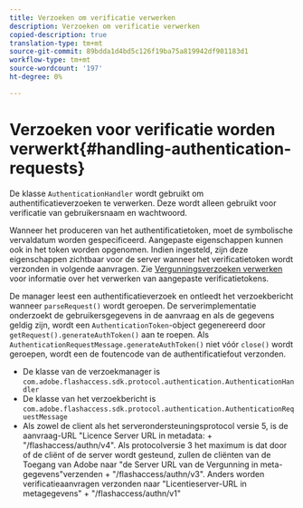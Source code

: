 ```yaml
---
title: Verzoeken om verificatie verwerken
description: Verzoeken om verificatie verwerken
copied-description: true
translation-type: tm+mt
source-git-commit: 89bdda1d4bd5c126f19ba75a819942df901183d1
workflow-type: tm+mt
source-wordcount: '197'
ht-degree: 0%

---
```



# Verzoeken voor verificatie worden verwerkt{#handling-authentication-requests}

De klasse `AuthenticationHandler` wordt gebruikt om authentificatieverzoeken te verwerken. Deze wordt alleen gebruikt voor verificatie van gebruikersnaam en wachtwoord.

Wanneer het produceren van het authentificatietoken, moet de symbolische vervaldatum worden gespecificeerd. Aangepaste eigenschappen kunnen ook in het token worden opgenomen. Indien ingesteld, zijn deze eigenschappen zichtbaar voor de server wanneer het verificatietoken wordt verzonden in volgende aanvragen. Zie [Vergunningsverzoeken verwerken](../../aaxs-protecting-content/content-implementing-the-license-server/content-handling-license-reqs/content-handling-license-reqs.md) voor informatie over het verwerken van aangepaste verificatietokens.

De manager leest een authentificatieverzoek en ontleedt het verzoekbericht wanneer `parseRequest()` wordt geroepen. De serverimplementatie onderzoekt de gebruikersgegevens in de aanvraag en als de gegevens geldig zijn, wordt een `AuthenticationToken`-object gegenereerd door `getRequest().generateAuthToken()` aan te roepen. Als `AuthenticationRequestMessage.generateAuthToken()` niet vóór `close()` wordt geroepen, wordt een de foutencode van de authentificatiefout verzonden.

* De klasse van de verzoekmanager is `com.adobe.flashaccess.sdk.protocol.authentication.AuthenticationHandler`
* De klasse van het verzoekbericht is `com.adobe.flashaccess.sdk.protocol.authentication.AuthenticationRequestMessage`
* Als zowel de client als het serverondersteuningsprotocol versie 5, is de aanvraag-URL &quot;Licence Server URL in metadata: + &quot;/flashaccess/authn/v4&quot;. Als protocolversie 3 het maximum is dat door of de cliënt of de server wordt gesteund, zullen de cliënten van de Toegang van Adobe naar &quot;de Server URL van de Vergunning in meta-gegevens&quot;verzenden + &quot;/flashaccess/authn/v3&quot;. Anders worden verificatieaanvragen verzonden naar &quot;Licentieserver-URL in metagegevens&quot; + &quot;/flashaccess/authn/v1&quot;

